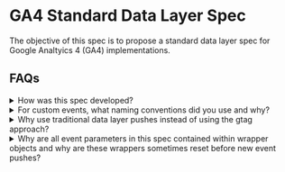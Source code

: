 # GA4 Standard Data Layer Spec

The objective of this spec is to propose a standard data layer spec for Google Analtyics 4 (GA4) implementations.

## FAQs
<details>
  <summary>How was this spec developed?</summary>
  
  This data layer spec was initially developed while working across more than a dozen GA4 implementations. The spec takes Google's [automatically-collected](https://support.google.com/analytics/answer/9234069?hl=en) events, [enhanced measurement events](https://support.google.com/analytics/answer/9216061?hl=en&ref_topic=9756175), and [recommended events](https://support.google.com/analytics/answer/9267735?hl=en&ref_topic=9756175) and builds upon them to provide a data layer spec to send data in a standardized way.
</details>
<details>
  <summary>For custom events, what naming conventions did you use and why?</summary>

    1. Custom event and parameter names are all [snake_case](https://en.wikipedia.org/wiki/Snake_case), meaning all characters are lower-case and underscores separate words. This matches Google's conventions they used in their automatically-collected, enhanced measurement, and recommended events.

    2. Custom event names always contain a subject and a present tense verb. This matches Google's conventions. Exceptions can be made for semantically awkward event names.

    3. Custom event names take of the form of subject_verb. Google's predefined events are inconsistent in their ordering of the subject and verb (`tutorial_begin` vs `begin_checkout`, `generate_lead` vs `file_download`), so a choice had to be made as to which approach to use to ensure consistency. Given that events are generally sorted alphabetically in most systems, it seemed clustering events with the same subject would make for better findability and easier analysis, thus subject_verb was chosen. The decision could easily have gone the other way, so don't feel bound by this. Also, exceptions to the convention can be made for semantically awkward event names [see detect_user](events/authentication/detect_user).

</details>
<details>
  <summary>Why use traditional data layer pushes instead of using the gtag approach?</summary>

  While Google's `gtag` container has been around for a decade, Google has leaned much more heavily into recommending that approach to send data since GA4 was released. The Universal Analytics documentation was updated in Q3 of 2022 to recommend this approach exclusively with no mention of the old data layer push approach. Additionally, though it was quickly removed, an update to the GA4 documentation appeared for a few hours in September 2022 that discouraged using the traditional data layer in favor of `gtag`.

  While `gtag` is a good tool and provides a very simple way to send data to GTM, it does have one significant shortcoming that prevents a full recommendation. This shortcoming is that all parameters sent via `gtag` are wrapped in an `eventModel` object...and that object is reset between each event. This functionality is actually the preferred behavior in most cases as parameters persisting between events can cause incorrect data to be sent. However, this lack of persistence can cause significant issues when combined with the peculiar behavior of the GTM configuration tag.

  ### Example scenario
  Here's an example scenario where a lack of persistence becomes a problem. A website has an authentication module that loads asynchronously from when the page loads. As such, at the time the `page_view` event goes out, we cannot be certain we will know the authentication status of the user. Additionally, for all of the events subsequent to `page_view` such as `click` or `video_start`, the site owner wants to know the `page_category` of the page they occured on. This is fairly common scenario encountered in many implementations.
  
  The typical approach to sending a parameter along with every event in GTM/GA4 is to set the parameter in the "fields to set" section of the configuration tag. So, we ask the developers to send `page_category` in the `page_view` event, like so:

  ```js
  window.dataLayer.push({
    event: "page_view",
    eventModel: {
      "page_category": "blog"
    }
  })
  ```

  We set up GTM to fire a configuration tag and page_view event on the page_view data layer push (named History Change in preview mode unfortunately 🙄) and to grab the `page_category` with a data layer variable. We test it, the tag fires, we "lock in" the `page_category` parameter for future events, and we're set.

  However, we realize that the authentication module loading asynchronously means we're going to have to re-fire the configuration tag as the only place to capture the `user_id` in GTM is in the "fields to set" portion of configuration tag. Re-firing the configuration tag is generally fine...but when we do it this time we have a problem. The `page_category` data layer variable is returning null...because the `eventModel` that the data was in was cleared between the `page_view` event and our `detect_user` event. In order to get this value to persist, we would have to store it and source it from somewhere outside of the data layer...perhaps in a window-scoped variable...which breaks us out of the event-driven data layer (EDDL) paradigm and makes implementation more confusing for the developers.

  The only real solve for this that keeps us in a pure EDDL paradigm is to send page-scoped parameters in their own wrapper that won't get automatically cleared, but that's not currently possible using `gtag`. Thus, for the purposes of this standard, we recommend using `dataLayer.push` instead of gtag and sending parameters in their own scopes.
</details>
<details>
  <summary>Why are all event parameters in this spec contained within wrapper objects and why are these wrappers sometimes reset before new event pushes?</summary>

  This spec uses the `eventModel` wrapper object for most parameters because Google itself quietly adds this wrapper to its `gtag` calls and Google Tag Manager (GTM) has built-in behavior that can leverage this wrapper. However, the spec expands upon Google's recommended wrapper, adding `pageModel`, `userModel`, and `sessionModel` due to some eccentricities in how GTM's configuration tags work.
  
  ### Some history from UA
  To send enhanced ecommerce events to Universal Analytics, Google historically recommended performing data layer pushes with parameters wrapped by an `ecommerce` object. Sending data in this format along with enabling on a setting in Google Tag Manager enabled automatic consumption, formatting, and sending this data to Google Analytics. Google also recommended clearing this ecommerce object between events, likely due to the nature of Google Tag Manager's data layer processing where values typically persist in an internal state until overwritten. Adding `dataLayer.push({ ecommerce: null });` before each ecommerce push would ensure that values did not persist between events and were not incorrectly sent.

  ### GA4
  Google's GA4 documentation provides two different approches to sending ecommerce data to GTM: traditional data layer pushes or its `gtag` "library". For traditional data layer pushes, the [measure ecommerce documentation](https://developers.google.com/analytics/devguides/collection/ga4/ecommerce?client_type=gtm) gives the same recommmendation as in UA...to wrap ecommerce paramters with `ecommerce` and to clear it before each event. This is interesting as parameters in ecommerce events that are sent via `gtag` are not automatically wrapped by an object called `ecommerce`, but rather are automatically wrapped by an object called `eventModel`. Even more interestingly, experimentation has shown that the `evenModel` wrapper is automatically reset on every event regardless of whether the push was via `gtag` or the traditional data layer.

  Given that Google's tool wraps parameters `eventModel` and automatically clears them, leveraging the `eventModel` wrapper is the preferred approach as it calls for less code and should provide the most future compatibiity.
</details>
